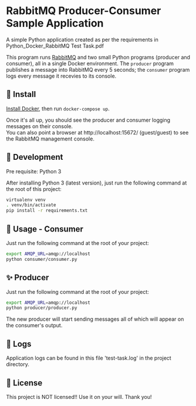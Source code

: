 # RabbitMQ Producer-Consumer Sample Application
A simple Python application created as per the requirements in Python_Docker_RabbitMQ Test Task.pdf

This program runs [RabbitMQ](http://rabbitmq.com/) and two small Python programs (producer and consumer), 
all in a single Docker environment. The `producer` program publishes a message 
into RabbitMQ every 5 seconds; the `consumer` program logs every message it recevies to
its console.

## 🚀 Install

[Install Docker](https://docs.docker.com/engine/installation/), then
run `docker-compose up`. 

Once it's all up, you should see the producer and consumer logging messages on their console.  
You can also point a browser at http://localhost:15672/ (guest/guest) to see the RabbitMQ
management console.  

## 🚀 Development

Pre requisite: Python 3

After installing Python 3 (latest version), just run the following command at the root of this project:

```sh
virtualenv venv
. venv/bin/activate
pip install -r requirements.txt

```
## 🚀 Usage - Consumer
Just run the following command at the root of your project:

```sh
export AMQP_URL=amqp://localhost
python consumer/consumer.py

```
## ✨ Producer
Just run the following command at the root of your project:

```sh
export AMQP_URL=amqp://localhost
python producer/producer.py
```

The new producer will start sending messages all of which will appear on the consumer's output.

## 📝 Logs
Application logs can be found in this file 'test-task.log' in the project directory.

## 📝 License
This project is NOT licensed!! Use it on your will. Thank you!

